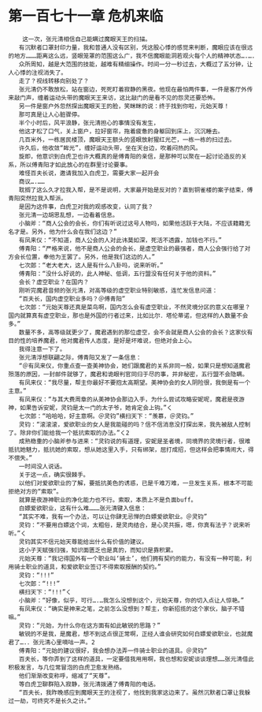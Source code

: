 # 第一百七十一章 危机来临
        这一次，张元清相信自己能瞒过魔眼天王的扫描。
       有沉默者口罩封印力量，我和普通人没有区别，凭这股心悸的感觉来判断，魔眼应该在很远的地方………距离这么远，竖眼笼罩的范围这么广，我不信魔眼能洞若观火每个人的精神状态….….
       众所周知，越是大范围的技能，越难有精细操作。时间一分一秒过去，大概过了五分钟，让人心悸的注视消失了。
       走了？视线转移向别处了？
       张元清仍不敢放松，站在窗边，死死盯着寂静的黑夜。他现在最怕两件事，一件是客厅外传来敲门声，缠着运动头带的魔眼天王来访，这比敲门的是看不见的怨灵还要恐怖。
       另一件是窗户外忽然探出魔眼天王的脸，笑眯眯的说：终于找到你啦，元始天尊！
       那可真是让人心脏骤停。
       半个小时后，风平浪静，张元清担心的事情没有发生，
       他这才松了口气，关上窗户，拉好窗帘，拖着疲惫的身躯回到床上，沉沉睡去。
       几百米外，一栋居民楼顶，魔眼天王额头的竖眼放射猩红光芒，一栋一栋的扫过去。
       许久后，他收敛“眸光”，缠好运动头带，坐在天台边，吹着闷热的风。
       旋即，他意识到白虎卫也许大概真的是傅青阳的亲信，是那种可以聚在一起讨论造反的关系，所以傅青阳才如此放心的在群里讨论要事。
       难怪百夫长说，邀请我加入白虎卫，需要大家一起开会
       商议….……
       耽搁了这么久才拉我入帮，是不是说明，大家最开始是反对的？直到铜雀楼的案子结束，傅青阳突然拉我入帮派。
       是因为这件事，白虎卫对我的观感改变，认同了我？
       张元清一边胡思乱想，一边看着信息。
       小脑斧：“商人公会的会长，你们有听说过这号人物吗，如果他活跃于大陆，不应该籍籍无名才是。另外，他为什么会在我们这边？”
       有凤来仪：“不知道，商人公会的人对此讳莫如深，死活不透露，加钱也不行。”
       傅青阳：“严格来说，他不是商人公会的会长，是虚空职业的最强者，商人公会强行给了对方会长位置，奉他为王罢了。另外，他是我们这边的人。”
       七次郎：“老大老大，这人是有什么八卦吗，说来听听。”
       傅青阳：“没什么好说的，此人神秘、低调，五行盟没有任何关于他的资料。”
       会长？虚空职业？在国内？
       刚听完魔君音频的张元清，对高等级的虚空职业特别敏感，连忙发信息问道：
       “百夫长，国内虚空职业多吗？＠傅青阳”
       七次郎：“元始天尊还真是菜鸟啊，国内怎么会有虚空职业，不然灵境分区的意义在哪里？国内就算真有虚空职业，那也是外国的行者过来，比如比尔．塔伦蒂诺，但这样的人数量不会多。”
       数量不多，高等级就更少了，魔君遇到的那位虚空，会不会就是商人公会的会长？这家伙有目的性的培养魔君，他对魔君传人态度，是好是坏难说，但绝对会上心。
       我得注意一下了。
       张元清浮想联翩之际，傅青阳又发了一条信息：
       “＠有凤来仪，你重点查一查美神协会，她们跟魔君的关系非同一般，如果只是想知道魔君殒落的原因，一封邮件就够了，魔君和诡眼判官同归于尽的事，并非秘密，五行盟不会隐瞒。
       有凤来仪：“我尽量，帮主你最好不要抱太高期望。美神协会的女人阴险很，我倒是有一个主意。”
       有凤来仪：“与其大费周章的从美神协会那边入手，为什么尝试攻略安妮呢，魔君是夜游神，如果告诉安妮，灵钧是太一门的太子爷，她肯定会上钩。”く
       七次郎：“哈哈哈，好主意啊。＠灵钧”横扫天下：“羡慕，＠灵钧。”
       灵钧：“滚滚滚，爱欲职业的女人是我能碰的吗？信不信消息没打探出来，我先被敌人控制了。除非你们能给我一个抵抗索取的办法。”く2
       成熟稳重的小脑斧参与进来：“灵钧说的有道理，安妮是圣者境，同境界的灵境行者，很难抵抗她魅力，抵抗她的索取，想从她这里入手，只有绑架，屈打成招，但这样会把事情闹大，得不偿失。”
       一时间没人说话。
       关于这一点，确实很棘手。
       以他们对爱欲职业的了解，要抵抗美色的诱惑，已是千难万难，一旦发生关系，根本不可能拒绝对方的“索取”。
       就算是夜游神职业的净化能力也不行。索取，本质上不是负面buff。
       白嫖爱欲职业，这有什么难………张元清键入信息：
       “其实不难，我有一个办法，可以让你肆无忌惮的白嫖爱欲职业。＠灵钧”
       灵钧：“不要用白嫖这个词，太粗俗，是灵肉结合，是心灵共振，嗯，你真有法子？说来听听。”く
       灵钧其实不信元始天尊能给出什么有价值的建议。
       这小子天赋强归强，知识面匮乏也是真的，而知识是靠积累。
       元始天尊：“我记得国外有一个职业叫‘骑士’，他们拥有契约的能力，有没有一种可能，利用骑士职业的道具，和爱欲职业签订不得索取报酬的契约。”
       灵钧：“!!!”
       七次郎：“!!!”
       横扫天下：“!!!”く
       小脑斧：“好像，似乎，可行….…我怎么没想到这个，元始天尊，你的切入点让人惊艳。”
       有凤来仪：“确实是神来之笔，之前怎么没想到？帮主，你新招揽的这个家伙，脑子不错嘛。”
       灵钧：“元始，为什么你在这方面有如此敏锐的思路？”
       敏锐的不是我，是魔君，想不到这点很正常啊，正经人谁会研究如何白嫖爱欲职业，也就魔君了….．张元清心里嘀咕一声。2
       傅青阳：“元始的建议很好，我会想办法弄一件骑士职业的道具。＠灵钧”
       百夫长，等你弄到了这样的道具，一定要借我用用啊，我也想和安妮谈谈理想……张元清借此积极发言，与几位常冒泡的白虎卫愈发熟络。
       他们渐渐改变称呼，缩减了“天尊”。
       等白虎卫聊群陷入寂静，张元清拨通了傅青阳的电话。
       “百夫长，我昨晚感应到魔眼天王的注视了，他找到我家这边来了。虽然沉默者口罩让我躲过一劫，可终究不是长久之计。”